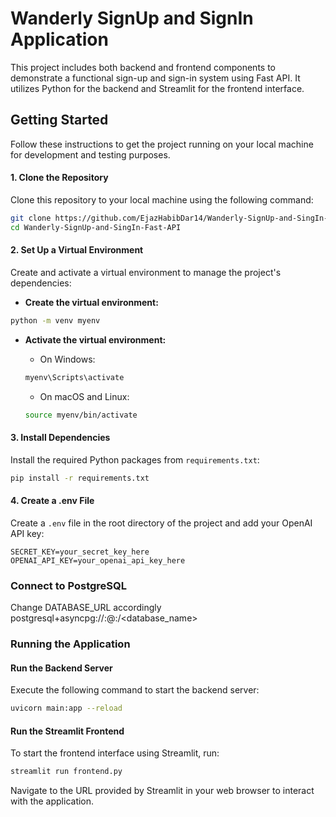 
# Wanderly SignUp and SignIn Application

This project includes both backend and frontend components to demonstrate a functional sign-up and sign-in system using Fast API. It utilizes Python for the backend and Streamlit for the frontend interface.

## Getting Started

Follow these instructions to get the project running on your local machine for development and testing purposes.

#### 1. Clone the Repository

Clone this repository to your local machine using the following command:

```bash
git clone https://github.com/EjazHabibDar14/Wanderly-SignUp-and-SingIn-Fast-API.git
cd Wanderly-SignUp-and-SingIn-Fast-API
```

#### 2. Set Up a Virtual Environment

Create and activate a virtual environment to manage the project's dependencies:

- **Create the virtual environment:**

```bash
python -m venv myenv
```

- **Activate the virtual environment:**

  - On Windows:
  
  ```bash
  myenv\Scripts\activate
  ```

  - On macOS and Linux:
  
  ```bash
  source myenv/bin/activate
  ```

#### 3. Install Dependencies

Install the required Python packages from `requirements.txt`:

```bash
pip install -r requirements.txt
```

#### 4. Create a .env File

Create a `.env` file in the root directory of the project and add your OpenAI API key:

```plaintext
SECRET_KEY=your_secret_key_here
OPENAI_API_KEY=your_openai_api_key_here
```
### Connect to PostgreSQL

Change DATABASE_URL accordingly 
postgresql+asyncpg://<user>:<password>@<host>:<port>/<database_name>

### Running the Application

#### Run the Backend Server

Execute the following command to start the backend server:

```bash
uvicorn main:app --reload
```

#### Run the Streamlit Frontend

To start the frontend interface using Streamlit, run:

```bash
streamlit run frontend.py
```

Navigate to the URL provided by Streamlit in your web browser to interact with the application.
